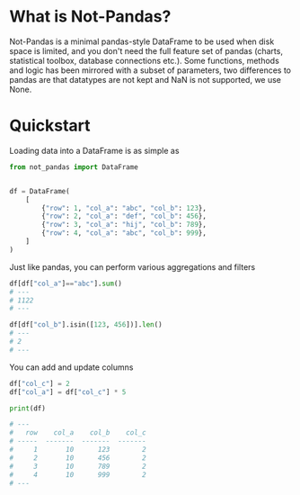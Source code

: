 # What is Not-Pandas?

Not-Pandas is a minimal pandas-style DataFrame to be used when disk space is limited,
and you don't need the full feature set of pandas (charts, statistical toolbox, database
connections etc.). Some functions, methods and logic has been mirrored with a subset of
parameters, two differences to pandas are that datatypes are not kept and NaN is not
supported, we use None.


# Quickstart

Loading data into a DataFrame is as simple as

```python
from not_pandas import DataFrame


df = DataFrame(
    [
        {"row": 1, "col_a": "abc", "col_b": 123},
        {"row": 2, "col_a": "def", "col_b": 456},
        {"row": 3, "col_a": "hij", "col_b": 789},
        {"row": 4, "col_a": "abc", "col_b": 999},
    ]
)
```

Just like pandas, you can perform various aggregations and filters

```python
df[df["col_a"]=="abc"].sum()
# ---
# 1122
# ---

df[df["col_b"].isin([123, 456])].len()
# ---
# 2
# ---
```

You can add and update columns

```python
df["col_c"] = 2
df["col_a"] = df["col_c"] * 5

print(df)

# ---
#   row    col_a    col_b    col_c
# -----  -------  -------  -------
#     1       10      123        2
#     2       10      456        2
#     3       10      789        2
#     4       10      999        2
# ---
```